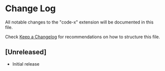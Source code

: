 # Change Log

All notable changes to the "code-x" extension will be documented in this file.

Check [Keep a Changelog](http://keepachangelog.com/) for recommendations on how to structure this file.

## [Unreleased]

- Initial release
